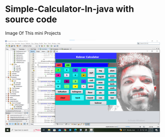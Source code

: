 # Simple-Calculator-In-java with source code
Image Of This mini Projects
<p><img src="cal.png" width=600 height=300 alt="Empty image"></p>
